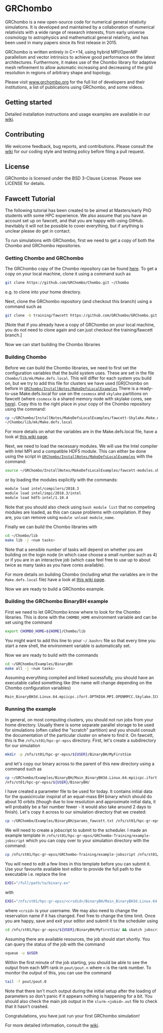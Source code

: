 # GRChombo
GRChombo is a new open-source code for numerical general relativity simulations.
It is developed and maintained by a collaboration of numerical relativists with a
wide range of research interests, from early universe cosmology to astrophysics
and mathematical general relativity, and has been used in many papers since its
first release in 2015.

GRChombo is written entirely in C++14, using hybrid MPI/OpenMP parallelism and
vector intrinsics to achieve good performance on the latest architectures.
Furthermore, it makes use of the Chombo library for adaptive mesh refinement
to allow automatic increasing and decreasing of the grid resolution in regions
of arbitrary shape and topology.

Please visit www.grchombo.org for the full list of developers and their
institutions, a list of publications using GRChombo, and some videos.

## Getting started
Detailed installation instructions and usage examples are available in
our [wiki](https://github.com/GRChombo/GRChombo/wiki).

## Contributing
We welcome feedback, bug reports, and contributions. Please consult the [wiki](https://github.com/GRChombo/GRChombo/wiki)
for our coding style and testing policy before filing a pull request.

## License
GRChombo is licensed under the BSD 3-Clause License. Please see LICENSE for details.

## Fawcett Tutorial

The following tutorial has been created to be aimed at Masters/early PhD
students with some HPC experience. We also assume that you have an account set
up on fawcett, and that you are happy with using GitHub. Inevitably it will not be 
possible to cover everything, but if anything is unclear please do get in contact.

To run simulations with GRChombo, first we need to get a copy of both the
Chombo and GRChombo repositories.

### Getting Chombo and GRChombo

The GRChombo copy of the Chombo repository can be found
[here](https://github.com/GRChombo/Chombo). To get a copy on your local
machine, clone it using a command such as
```bash
git clone https://github.com/GRChombo/Chombo.git ~/Chombo
```
e.g. to clone into your home directory.

Next, clone the GRChombo repository (and checkout this branch) using a command
such as
```bash
git clone -b training/fawcett https://github.com/GRChombo/GRChombo.git ~/GRChombo
```
[Note that if you already have a copy of GRChombo on your local machine, you do not
need to clone again and can just checkout the training/fawcett branch.]

Now we can start building the Chombo libraries

### Building Chombo
Before we can build the Chombo libraries, we need to first set the configuration
variables that the build system uses. These are set in the file
`Chombo/lib/mk/Make.defs.local`. This will differ for each system you build on,
but we try to add this file for clusters we have used \[GR\]Chombo on before in
[`GRChombo/InstallNotes/MakeDefsLocalExamples`](./InstallNotes/MakeDefsLocalExamples)
There is a ready-to-use Make.defs.local for use on the `cosmosx` and `skylake`
partitions on fawcett (where `cosmosx` is a shared memory node with skylake
cores, see
[here](https://www.maths.cam.ac.uk/computing/faculty-hpc-system-fawcett)). Copy this to the right place in your copy of the Chombo
repository using the command:
```bash
cp ~/GRChombo/InstallNotes/MakeDefsLocalExamples/fawcett-Skylake.Make.defs.local \
~/Chombo/lib/mk/Make.defs.local
```
For more details on what the variables are in the Make.defs.local file, have a
look at
[this wiki page](https://github.com/GRChombo/GRChombo/wiki/Compiling-Chombo).

Next, we need to load the necessary modules. We will use the Intel compiler with
Intel MPI and a compatible HDF5 module. This can either be done using the
script in
[`GRChombo/InstallNotes/MakeDefsLocalExamples`](./InstallNotes/MakeDefsLocalExamples)
with the command:
```bash
source ~/GRChombo/InstallNotes/MakeDefsLocalExamples/fawcett-modules.sh
```
or by loading the modules explicitly with the commands:
```bash
module load intel/compilers/2018.3
module load intel/impi/2018.3/intel
module load hdf5-intel/1.10.4
```
Note that you should also check using ```bash module list``` that no competing
modules are loaded, as this can cause problems with compilation. If they are,
you can remove using ```module unload module_name```.

Finally we can build the Chombo libraries with
```bash
cd ~/Chombo/lib
make lib -j <num tasks>
```
Note that a sensible number of tasks will depend on whether you are building
on the login node (in which case choose a small number such as 4) or if you are
in an interactive job (which case feel free to use up to about twice
as many tasks as you have cores available).

For more details on building Chombo (including what the variables are in the
`Make.defs.local` file) have a look at
[this wiki page](https://github.com/GRChombo/GRChombo/wiki/Compiling-Chombo).

Now we are ready to build a GRChombo example.

### Building the GRChombo BinaryBH example
First we need to let GRChombo know where to look for the Chombo libraries.
This is done with the `CHOMBO_HOME` environment variable and can be set using
the command
```bash
export CHOMBO_HOME=${HOME}/Chombo/lib
```
You might want to add this line to your `~/.bashrc` file so that every time you
start a new shell, the environment variable is automatically set.

Now we are ready to build with the commands
```bash
cd ~/GRChombo/Examples/BinaryBH
make all -j <num tasks>
```
Assuming everything compiled and linked sucessfully, you should have an
executable called something like (the name will change depending on the Chombo
configuration variables)
```
Main_BinaryBH3d.Linux.64.mpiicpc.ifort.OPTHIGH.MPI.OPENMPCC.Skylake.ICC2018.3.ex
```

### Running the example
In general, on most computing clusters, you should not run jobs from your home
directory.
Usually there is some separate parallel storage to be used for simulations
(often called the "scratch" partition) and you should consult the documentation
of the particular cluster on where to find it. On fawcett, this is
the `/nfs/st01/hpc-gr-epss` directory. First, let's create a subdirectory
for our simulation
```bash
mkdir -p /nfs/st01/hpc-gr-epss/${USER}/BinaryBH/MyFirstSim
```
and let's copy our binary across to the parent of this new directory using
a command such as
```bash
cp ~/GRChombo/Examples/BinaryBH/Main_BinaryBH3d.Linux.64.mpiicpc.ifort.OPTHIGH.MPI.OPENMPCC.Skylake.ICC2018.3.ex \
/nfs/st01/hpc-gr-epss/${USER}/BinaryBH/
```
I have created a parameter file to be used for today. It contains initial data
for the quasicircular inspiral of an equal-mass BH binary which should do
about 10 orbits (though due to low resolution and approximate initial data,
it will probably be a fair number fewer - it would also take around 2 days to
finish). Let's copy it across to our simulation
directory that we created:
```bash
cp ~/GRChombo/Examples/BinaryBH/params_fawcett.txt /nfs/st01/hpc-gr-epss/${USER}/BinaryBH/MyFirstSim/params.txt
```
We will need to create a jobscript to submit to the scheduler. I made an example
template in `/nfs/st01/hpc-gr-epss/GRChombo-Training/example-jobscript` which
you can copy over to your simulation directory with the command:
```bash
cp /nfs/st01/hpc-gr-epss/GRChombo-Training/example-jobscript /nfs/st01/hpc-gr-epss/${USER}/BinaryBH/MyFirstSim/jobscript
```
You will need to edit a few lines in this template before you can submit it.
Use your favourite available text editor to provide the full path to the
executable i.e. replace the line
```bash
EXEC="/full/path/to/binary.ex"
```
with
```bash
EXEC="/nfs/st01/hpc-gr-epss/<crsdid>/BinaryBH/Main_BinaryBH3d.Linux.64.mpiicpc.ifort.OPTHIGH.MPI.OPENMPCC.Skylake.ICC2018.3.ex"
```
where `<crsid>` is your username. We may also need to change the reservation
name if it has changed. Feel free to change the time limit. Once you are happy,
save and exit your editor and submit it to the scheduler using
```bash
cd /nfs/st01/hpc-gr-epss/${USER}/BinaryBH/MyFirstSim/ && sbatch jobscript
```
Assuming there are available resources, the job should start shortly.
You can query the status of the job with the command
```bash
squeue -u $USER
```
Within the first minute of the job starting, you should be able to see the
output from each MPI rank in `pout/pout.n` where `n` is the rank number.
To monitor the output of this, you can use the command
```bash
tail -f pout/pout.0
```
Note that there isn't much output during the initial setup after the loading of
parameters so don't panic if it appears nothing is happening for a bit.
You should also check the main job output in the `slurm-<jobid>.out` file
to check that it hasn't crashed.

Congratulations, you have just run your first GRChombo simulation!

For more detailed information, consult the
[wiki](https://github.com/GRChombo/GRChombo/wiki/).
